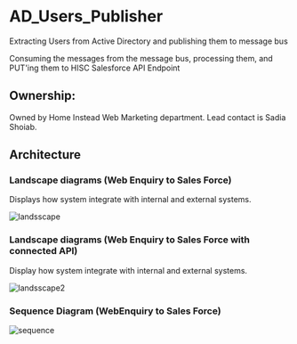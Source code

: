 # AD_Users_Publisher
Extracting Users from Active Directory and publishing them to message bus

Consuming the messages from the message bus, processing them, and PUT'ing them to HISC Salesforce API Endpoint
## Ownership:
Owned by Home Instead Web Marketing department. Lead contact is Sadia Shoiab.

## Architecture

### Landscape diagrams (Web Enquiry to Sales Force)
Displays how system integrate with internal and external systems.

![landsscape](Documentation/ReadMe_images/AD_MIM_CRM.PNG)  

### Landscape diagrams (Web Enquiry to Sales Force with connected API)
Display how system integrate with internal and external systems.

![landsscape2](Documentation/ReadMe_images/ADToSF_Create_Update.PNG)
     
### Sequence Diagram (WebEnquiry to Sales Force)

![sequence](Documentation/ReadMe_images/ADToSF_Activate_Deactivate.PNG) 
